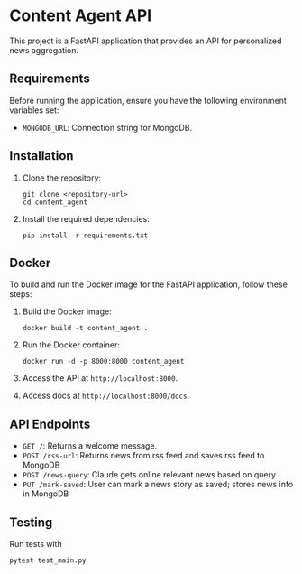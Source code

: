 # Content Agent API

This project is a FastAPI application that provides an API for personalized news aggregation.

## Requirements

Before running the application, ensure you have the following environment variables set:

- `MONGODB_URL`: Connection string for MongoDB.

## Installation

1. Clone the repository:

   ```
   git clone <repository-url>
   cd content_agent
   ```

2. Install the required dependencies:

   ```
   pip install -r requirements.txt
   ```

## Docker

To build and run the Docker image for the FastAPI application, follow these steps:

1. Build the Docker image:

   ```
   docker build -t content_agent .
   ```

2. Run the Docker container:

   ```
   docker run -d -p 8000:8000 content_agent
   ```

3. Access the API at `http://localhost:8000`.
4. Access docs at `http://localhost:8000/docs`

## API Endpoints

- `GET /`: Returns a welcome message.
- `POST /rss-url`: Returns news from rss feed and saves rss feed to MongoDB
- `POST /news-query`: Claude gets online relevant news based on query
- `PUT /mark-saved`: User can mark a news story as saved; stores news info in MongoDB

## Testing
Run tests with
```
pytest test_main.py
```